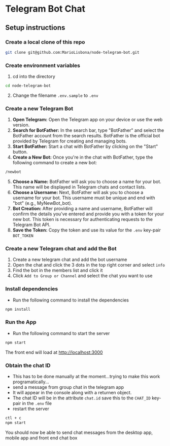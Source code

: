 # Telegram Bot Chat

## Setup instructions

### Create a local clone of this repo

```bash
git clone git@github.com:MarioLisbona/node-telegram-bot.git
```

### Create environment variables

1. cd into the directory

```bash
cd node-telegram-bot
```

2. Change the filename `.env.sample` to `.env`

### Create a new Telegram Bot

1. **Open Telegram:** Open the Telegram app on your device or use the web version.
2. **Search for BotFather:** In the search bar, type "BotFather" and select the BotFather account from the search results. BotFather is the official bot provided by Telegram for creating and managing bots.
3. **Start BotFather:** Start a chat with BotFather by clicking on the "Start" button.
4. **Create a New Bot:** Once you're in the chat with BotFather, type the following command to create a new bot:

```bash
/newbot
```

5. **Choose a Name:** BotFather will ask you to choose a name for your bot. This name will be displayed in Telegram chats and contact lists.
6. **Choose a Username:** Next, BotFather will ask you to choose a username for your bot. This username must be unique and end with "bot" (e.g., MyNewBot_bot).
7. **Bot Creation:** After providing a name and username, BotFather will confirm the details you've entered and provide you with a token for your new bot. This token is necessary for authenticating requests to the Telegram Bot API.
8. **Save the Token:** Copy the token and use its value for the `.env` key-pair `BOT_TOKEN`

### Create a new Telegram chat and add the Bot

1. Create a new telegram chat and add the bot username
2. Open the chat and click the 3 dots in the top right corner and select `info`
3. Find the bot in the members list and click it
4. Click `Add to Group or Channel` and select the chat you want to use

### Install dependencies

- Run the following command to install the dependencies

```bash
npm install
```

### Run the App

- Run the following command to start the server

```bash
npm start
```

The front end will load at [http://localhost:3000](http://localhost:3000)

### Obtain the chat ID

- This has to be done manually at the moment...trying to make this work programatically...
- send a message from group chat in the telegram app
- It will appear in the console along with a returnen object.
- The chat ID will be in the attribute `chat.id` save this to the `CHAT_ID` key-pair in the `.env` file
- restart the server

```bash
ctl + c
npm start
```

You should now be able to send chat messages from the desktop app, mobile app and front end chat box
